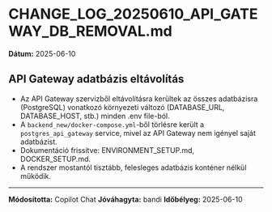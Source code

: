 # CHANGE_LOG_20250610_API_GATEWAY_DB_REMOVAL.md

**Dátum:** 2025-06-10

## API Gateway adatbázis eltávolítás

- Az API Gateway szervizből eltávolításra kerültek az összes adatbázisra (PostgreSQL) vonatkozó környezeti változó (DATABASE_URL, DATABASE_HOST, stb.) minden .env file-ból.
- A `backend_new/docker-compose.yml`-ből törlésre került a `postgres_api_gateway` service, mivel az API Gateway nem igényel saját adatbázist.
- Dokumentáció frissítve: ENVIRONMENT_SETUP.md, DOCKER_SETUP.md.
- A rendszer mostantól tisztább, felesleges adatbázis konténer nélkül működik.

---

**Módosította:** Copilot Chat
**Jóváhagyta:** bandi
**Időbélyeg:** 2025-06-10
